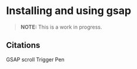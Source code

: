 # Installing and using gsap
> **NOTE:** This is a work in progress.

## Citations
GSAP scroll Trigger Pen

